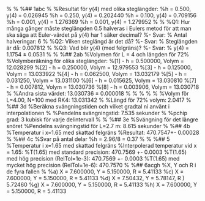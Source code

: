 %
%
%## 1abc
%
%Resultat för y(4) med olika steglängder:
%h = 0.500, y(4) = 0.026945
%h = 0.250, y(4) = 0.202440
%h = 0.100, y(4) = 0.709156
%h = 0.001, y(4) = 1.276369
%h = 0.001, y(4) = 1.279952
%
%
%Q1: Hur många gånger måste steglängden 0.5 halveras i Eulers metod för att man ska säga att Euler-värdet på y(4) har 1 säker decimal?
%- Svar:
%    Antal halveringar: 6
%
%Q2: Vilken steglängd är det då?
%- Svar:
%    Steglängden är då: 0.007812
%
%Q3: Vad blir y(4) (med felgräns)?
%- Svar:
%    y(4) = 1.1754 ± 0.0531
%
%
%## 2ab
%Volymen för L = 4 och längden för 72%
%Volymberäkning för olika steglängder:
%[1] - h = 0.500000, Volym = 12.028299
%[2] - h = 0.250000, Volym = 12.979553
%[3] - h = 0.125000, Volym = 13.033922
%[4] - h = 0.062500, Volym = 13.032179
%[5] - h = 0.031250, Volym = 13.031100
%[6] - h = 0.015625, Volym = 13.030810
%[7] - h = 0.007812, Volym = 13.030736
%[8] - h = 0.003906, Volym = 13.030718
%
%Andra sista värdet: 13.030736 ± 0.000018
%
%
%
%
%
%Volym för L=4.00, N=100 med RK4: 13.031342
%
%Längd för 72% volym: 2.0417
%
%## 3d
%Beräkna svängningstiden och vilket gradtal ni använt i interpolationen
%
%Pendelns svängningstid: 7.535 sekunder
%
%pchip grad: 3 kubisk för varje delintervall
%
%
%## 3e 
%Svängning för det längre snöret
%Pendelns svängningstid för L=2.7 m: 8.615 sekunder
%
%## 4b
%Temperatur i x=1.65 med skattad felgräns
%Resultat: 470.7547+- 0.00028
%
%## 4c 
%Svar på antal delar 
%h = 2.96/8 = 0.37
%
%
%## 5
%Temperatur i x=1.65 med skattad felgräns
%Interpolerad temperatur vid x = 1.65:
%T(1.65) med standard precision: 470.7569 +- 0.0003
%T(1.65) med hög precision (RelTol=1e-3): 470.7569 +- 0.0003
%T(1.65) med mycket hög precision (RelTol=1e-6): 470.7570
%
%## 6acgh
%X, Y och R i de fyra fallen
%
%a) X = 7.600000, Y = 5.150000, R = 5.41133
%c) X = 7.600000, Y = 5.150000, R = 5.41133
%d) X = 7.50432,  Y = 5.78147,  R ) 5.72460
%g) X = 7.600000, Y = 5.150000, R = 5.41133
%h) X = 7.600000, Y = 5.150000, R = 5.41133